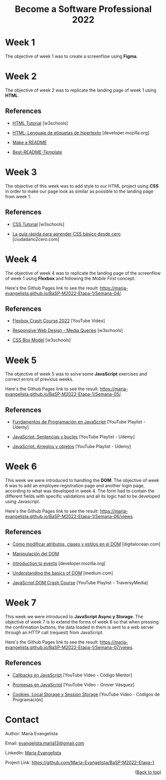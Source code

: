 <h1 align="center"><b>Become a Software Professional 2022</b></h1>

# Week 1
The objective of week 1 was to create a screenflow using <b>Figma</b>.

# Week 2
The objective of week 2 was to replicate the landing page of week 1 using <b>HTML</b>.

## References
- <a href="https://www.w3schools.com/html/default.asp" target="_blank">HTML Tutorial</a> [w3schools]

- <a href="https://developer.mozilla.org/es/docs/Web/HTML" target="_blank">HTML: Lenguaje de etiquetas de hipertexto</a> [developer.mozilla.org]

- <a href="https://www.makeareadme.com/" target="_blank">Make a README</a>

- <a href="https://github.com/othneildrew/Best-README-Template#readme" target="_blank">Best-README-Template</a>

# Week 3
The objective of this week was to add style to our HTML project using <b>CSS</b> in order to make our page look as similar as possible to the landing page from week 1.

## References
- <a href="https://www.w3schools.com/css/default.asp" target="_blank">CSS Tutorial</a> [w3schools]

- <a href="https://www.ciudadano2cero.com/aprender-css-basico-desde-cero/" target="_blank"> La guía rápida para aprender CSS básico desde cero</a> [ciudadano2cero.com]

# Week 4
The objective of week 4 was to replicate the landing page of the screenflow of week 1 using <b>Flexbox</b> and following the <i>Mobile First</i> concept.
<!-- *as the main tool for the creation of a Responsive Design -->

Here's the Github Pages link to see the result: <a href="https://maria-evangelista.github.io/BaSP-M2022-Etapa-1/Semana-04/" target="_blank"> https://maria-evangelista.github.io/BaSP-M2022-Etapa-1/Semana-04/</a>.

## References
- <a href="https://www.youtube.com/watch?v=3YW65K6LcIA" target="_blank">Flexbox Crash Course 2022</a> [YouTube Video]
  
- <a href="https://www.w3schools.com/css/css_rwd_mediaqueries.asp" target="_blank">Responsive Web Design - Media Queries</a> [w3schools]
  
- <a href="https://www.w3schools.com/css/css_boxmodel.asp" target="_blank">CSS Box Model</a> [w3schools]

# Week 5
The objective of week 5 was to solve some <b>JavaScript</b> exercises and correct errors of previous weeks.

Here's the Github Pages link to see the result: <a href="https://maria-evangelista.github.io/BaSP-M2022-Etapa-1/Semana-05/" target="_blank"> https://maria-evangelista.github.io/BaSP-M2022-Etapa-1/Semana-05/</a>.

## References
- <a href="https://www.youtube.com/playlist?list=PLEfmn-5Ho68TYu8hB4NG4pWUIJpRXA8dm" target="_blank">Fundamentos de Programación en JavaScript</a> [YouTube Playlist - Udemy]
  
- <a href="https://www.youtube.com/playlist?list=PLEfmn-5Ho68Qg7airyFpWQFP-Abxnvk-y" target="_blank">JavaScript: Sentencias y bucles</a> [YouTube Playlist - Udemy]
  
- <a href="https://www.youtube.com/playlist?list=PLEfmn-5Ho68R2r0JyrYD1m9a14ahL_Ywh" target="_blank">JavaScript: Arreglos y objetos</a> [YouTube Playlist - Udemy]

# Week 6
This week we were introduced to handling the <b>DOM</b>. The objective of week 6 was to add an employee registration page and another login page, according to what was developed in week 4. The form had to contain the different fields with specific validations and all its logic had to be developed using Javascript. 

Here's the Github Pages link to see the result: <a href="https://maria-evangelista.github.io/BaSP-M2022-Etapa-1/Semana-06/" target="_blank"> https://maria-evangelista.github.io/BaSP-M2022-Etapa-1/Semana-06/views</a>.

## References
- <a href="https://www.digitalocean.com/community/tutorials/como-modificar-atributos-clases-y-estilos-en-el-dom-es" target="_blank">Cómo modificar atributos, clases y estilos en el DOM</a>  [digitalocean.com]

- <a href="http://juanmirod.github.io/2019/06/24/chuleta-dom.html" target="_blank">Manipulación del DOM </a>
  
- <a href="https://developer.mozilla.org/en-US/docs/Learn/JavaScript/Building_blocks/Events" target="_blank">Introduction to events</a> [developer.mozilla.org]

- <a href="https://medium.com/jspoint/understanding-basics-of-dom-265b73d958d1" target="_blank">Understanding the basics of DOM</a> [medium.com]

- <a href="https://www.youtube.com/watch?v=Wd_IxG7lOP8" target="_blank">JavaScript DOM Crash Course</a> [YouTube Playlist - TraversyMedia]


# Week 7
This week we were introduced to <b>JavaScript Async y Storage</b>. The objective of week 7 is to extend the forms of week 6 so that when pressing the confirmation buttons, the data loaded in them is sent to a web server through an HTTP call (request) from JavaScript.

Here's the Github Pages link to see the result: <a href="https://maria-evangelista.github.io/BaSP-M2022-Etapa-1/Semana-07/" target="_blank"> https://maria-evangelista.github.io/BaSP-M2022-Etapa-1/Semana-07/views</a>.

## References
- <a href="https://www.youtube.com/watch?v=JL-us3J8B_o" target="_blank">Callbacks en JavaScript</a> [YouTube Video - Código Mentor]
  
- <a href="https://www.youtube.com/watch?v=aYWObkKz-Og" target="_blank">Promesas en JavaScript</a> [YouTube Video - Grover Vásquez]

- <a href="https://www.youtube.com/watch?v=NU4c9kbouMQ" target="_blank">Cookies, Local Storage y Session Storage</a> [YouTube Video - Códigos de Programación]

# Contact
Author: Maria Evangelista

Email: evangelista.maria13@gmail.com

LinkedIn: <a href="https://www.linkedin.com/in/mariaevangelista-/" target="_blank">Maria Evangelista</a>

Project Link: <a href="https://github.com/Maria-Evangelista/BaSP-M2022-Etapa-1" target="_blank">https://github.com/Maria-Evangelista/BaSP-M2022-Etapa-1</a>

<p align="right">(<a href="#top">Back to top</a>)</p>